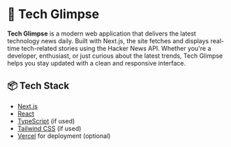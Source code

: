 # 🚀 Tech Glimpse

**Tech Glimpse** is a modern web application that delivers the latest technology news daily. Built with Next.js, the site fetches and displays real-time tech-related stories using the Hacker News API. Whether you're a developer, enthusiast, or just curious about the latest trends, Tech Glimpse helps you stay updated with a clean and responsive interface.

## 📦 Tech Stack

- [Next.js](https://nextjs.org/)
- [React](https://react.dev/)
- [TypeScript](https://www.typescriptlang.org/) (if used)
- [Tailwind CSS](https://tailwindcss.com/) (if used)
- [Vercel](https://vercel.com/) for deployment (optional)



